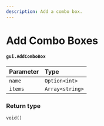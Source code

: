 ```yaml
---
description: Add a combo box.
---
```


# Add Combo Boxes

#### `gui.AddComboBox`

| Parameter | Type |
| :--- | :--- |
| `name` | `Option<int>` |
| `items` | `Array<string>` |

### Return type

```text
void()
```

